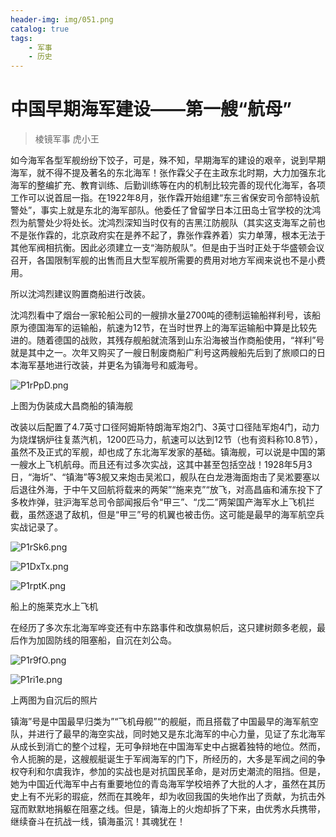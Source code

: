```yaml
---
header-img: img/051.png
catalog: true
tags:
    - 军事
    - 历史
---
```


# 中国早期海军建设——第一艘“航母”
> 棱镜军事 虎小王

如今海军各型军舰纷纷下饺子，可是，殊不知，早期海军的建设的艰辛，说到早期海军，就不得不提及著名的东北海军！张作霖父子在主政东北时期，大力加强东北海军的整编扩充、教育训练、后勤训练等在内的机制比较完善的现代化海军，各项工作可以说首屈一指。在1922年8月，张作霖开始组建“东三省保安司令部特设航警处”，事实上就是东北的海军部队。他委任了曾留学日本江田岛士官学校的沈鸿烈为航警处少将处长。沈鸿烈深知当时仅有的吉黑江防舰队（其实这支海军之前也不是张作霖的，北京政府实在是养不起了，靠张作霖养着）实力单薄，根本无法于其他军阀相抗衡。因此必须建立一支“海防舰队”。但是由于当时正处于华盛顿会议召开，各国限制军舰的出售而且大型军舰所需要的费用对地方军阀来说也不是小费用。

所以沈鸿烈建议购置商船进行改装。

沈鸿烈看中了烟台一家轮船公司的一艘排水量2700吨的德制运输船祥利号，该船原为德国海军的运输船，航速为12节，在当时世界上的海军运输船中算是比较先进的。随着德国的战败，其残存舰船就流落到山东沿海被当作商船使用，“祥利”号就是其中之一。次年又购买了一艘日制废商船广利号这两艘船先后到了旅顺口的日本海军基地进行改装，并更名为镇海号和威海号。

![P1rPpD.png](https://s1.ax1x.com/2018/07/18/P1rPpD.png)

上图为伪装成大昌商船的镇海舰

改装以后配置了4.7英寸口径阿姆斯特朗海军炮2门、3英寸口径陆军炮4门，动力为烧煤锅炉往复蒸汽机，1200匹马力，航速可以达到12节（也有资料称10.8节），虽然不及正式的军舰，却也成了东北海军发家的基础。镇海舰，可以说是中国的第一艘水上飞机航母。而且还有过多次实战，这其中甚至包括空战！1928年5月3日，“海圻”、“镇海”等3舰又来炮击吴淞口，舰队在白龙港海面炮击了吴淞要塞以后退往外海，于中午又回航将载来的两架”“施来克”“放飞，对高昌庙和浦东投下了多枚炸弹，驻沪海军总司令部闻报后令“甲三”、“戊二”两架国产海军水上飞机拦截，虽然逐退了敌机，但是“甲三”号的机翼也被击伤。这可能是最早的海军航空兵实战记录了。

![P1rSk6.png](https://s1.ax1x.com/2018/07/18/P1rSk6.png)

![P1DxTx.png](https://s1.ax1x.com/2018/07/18/P1DxTx.png)

![P1rptK.png](https://s1.ax1x.com/2018/07/18/P1rptK.png)

船上的施莱克水上飞机

在经历了多次东北海军哗变还有中东路事件和改旗易帜后，这只建树颇多老舰，最后作为加固防线的阻塞船，自沉在刘公岛。

![P1r9fO.png](https://s1.ax1x.com/2018/07/18/P1r9fO.png)

![P1ri1e.png](https://s1.ax1x.com/2018/07/18/P1ri1e.png)

上两图为自沉后的照片

镇海”号是中国最早归类为”“飞机母舰”“的舰艇，而且搭载了中国最早的海军航空队，并进行了最早的海空实战，同时她又是东北海军的中心力量，见证了东北海军从成长到消亡的整个过程，无可争辩地在中国海军史中占据着独特的地位。然而，令人扼腕的是，这艘舰艇诞生于军阀海军的门下，所经历的，大多是军阀之间的争权夺利和尔虞我诈，参加的实战也是对抗国民革命，是对历史潮流的阻挡。但是，她为中国近代海军中占有重要地位的青岛海军学校培养了大批的人才，虽然在其历史上有不光彩的瑕疵，然而在其晚年，却为收回我国的失地作出了贡献，为抗击外寇而默默地捐躯在阻塞之线。但是，镇海上的火炮却拆了下来，由优秀水兵携带，继续奋斗在抗战一线，镇海虽沉！其魂犹在！